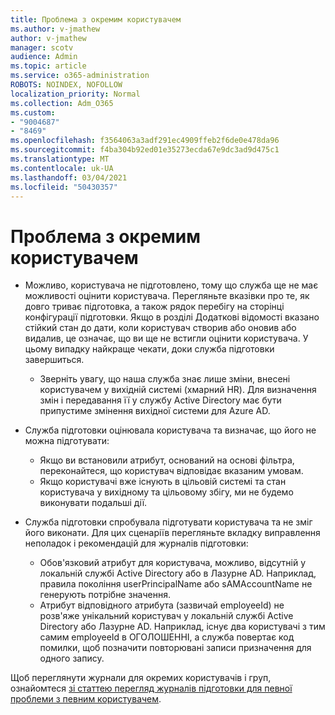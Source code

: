 ```yaml
---
title: Проблема з окремим користувачем
ms.author: v-jmathew
author: v-jmathew
manager: scotv
audience: Admin
ms.topic: article
ms.service: o365-administration
ROBOTS: NOINDEX, NOFOLLOW
localization_priority: Normal
ms.collection: Adm_O365
ms.custom:
- "9004687"
- "8469"
ms.openlocfilehash: f3564063a3adf291ec4909ffeb2f6de0e478da96
ms.sourcegitcommit: f4ba304b92ed01e35273ecda67e9dc3ad9d475c1
ms.translationtype: MT
ms.contentlocale: uk-UA
ms.lasthandoff: 03/04/2021
ms.locfileid: "50430357"
---
```

# <a name="problem-with-single-user"></a>Проблема з окремим користувачем

- Можливо, користувача не підготовлено, тому що служба ще не має можливості оцінити користувача. Перегляньте вказівки про те, як довго триває підготовка, а також рядок перебігу на сторінці конфігурації підготовки. Якщо в розділі Додаткові відомості вказано стійкий стан до дати, коли користувач створив або оновив або видалив, це означає, що ви ще не встигли оцінити користувача. У цьому випадку найкраще чекати, доки служба підготовки завершиться.

  - Зверніть увагу, що наша служба знає лише зміни, внесені користувачем у вихідній системі (хмарний HR). Для визначення змін і передавання її у службу Active Directory має бути припустиме змінення вихідної системи для Azure AD.
- Служба підготовки оцінювала користувача та визначає, що його не можна підготувати:
  - Якщо ви встановили атрибут, оснований на основі фільтра, переконайтеся, що користувач відповідає вказаним умовам.
  - Якщо користувачі вже існують в цільовій системі та стан користувача у вихідному та цільовому збігу, ми не будемо виконувати подальші дії.
- Служба підготовки спробувала підготувати користувача та не зміг його виконати. Для цих сценаріїв перегляньте вкладку виправлення неполадок і рекомендацій для журналів підготовки:
  - Обов'язковий атрибут для користувача, можливо, відсутній у локальній службі Active Directory або в Лазурне AD. Наприклад, правила покоління userPrincipalName або sAMAccountName не генерують потрібне значення.
  - Атрибут відповідного атрибута (зазвичай employeeId) не розв'яже унікальний користувач у локальній службі Active Directory або Лазурне AD. Наприклад, існує два користувачі з тим самим employeeId в ОГОЛОШЕННІ, а служба повертає код помилки, щоб позначити повторювані записи призначення для одного запису.

Щоб переглянути журнали для окремих користувачів і груп, ознайомтеся [зі статтею перегляд журналів підготовки для певної проблеми з певним користувачем](https://docs.microsoft.com/azure/active-directory/reports-monitoring/concept-provisioning-logs).
